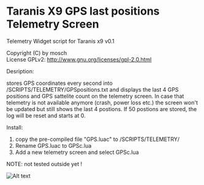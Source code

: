 # Taranis X9 GPS last positions Telemetry Screen

Telemetry Widget script for Taranis x9 v0.1

Copyright (C) by mosch   
License GPLv2: http://www.gnu.org/licenses/gpl-2.0.html       

Desription:

stores GPS coordinates every second into /SCRIPTS/TELEMETRY/GPSpositions.txt and 
displays the last 4 GPS positions and GPS sattelite count on the telemetry screen.
In case that telemetry is not available anymore (crash, power loss etc.) the screen 
won't be updated but still shows the last 4 postions. If 50 postions are stored, the log 
will be reset and starts at 0.


Install:
1. copy the pre-compiled file "GPS.luac" to /SCRIPTS/TELEMETRY/
2. Rename GPS.luac to GPSc.lua 
3. Add a new telemetry screen and select GPSc.lua



NOTE: not tested  outside yet ! 

![Alt text](https://github.com/moschotto/Taranis_X9/blob/master/screenX9.PNG)
